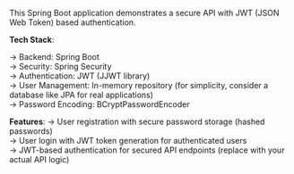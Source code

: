 This Spring Boot application demonstrates a secure API with JWT (JSON Web Token) based authentication.

**Tech Stack**:

 -> Backend: Spring Boot  
 -> Security: Spring Security  
 -> Authentication: JWT (JJWT library)  
 -> User Management: In-memory repository (for simplicity, consider a database like JPA for real applications)  
 -> Password Encoding: BCryptPasswordEncoder  

**Features**:
 -> User registration with secure password storage (hashed passwords)  
 -> User login with JWT token generation for authenticated users  
 -> JWT-based authentication for secured API endpoints (replace with your actual API logic)  

